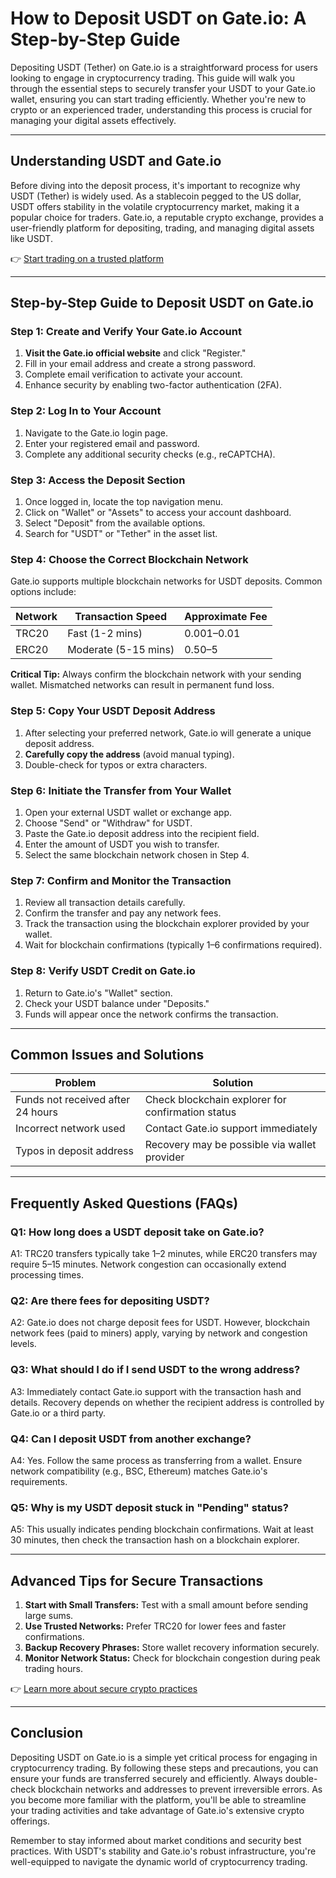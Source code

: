 # How to Deposit USDT on Gate.io: A Step-by-Step Guide

Depositing USDT (Tether) on Gate.io is a straightforward process for users looking to engage in cryptocurrency trading. This guide will walk you through the essential steps to securely transfer your USDT to your Gate.io wallet, ensuring you can start trading efficiently. Whether you're new to crypto or an experienced trader, understanding this process is crucial for managing your digital assets effectively.

---

## Understanding USDT and Gate.io

Before diving into the deposit process, it's important to recognize why USDT (Tether) is widely used. As a stablecoin pegged to the US dollar, USDT offers stability in the volatile cryptocurrency market, making it a popular choice for traders. Gate.io, a reputable crypto exchange, provides a user-friendly platform for depositing, trading, and managing digital assets like USDT.

👉 [Start trading on a trusted platform](https://bit.ly/okx-bonus)

---

## Step-by-Step Guide to Deposit USDT on Gate.io

### Step 1: Create and Verify Your Gate.io Account

1. **Visit the Gate.io official website** and click "Register."
2. Fill in your email address and create a strong password.
3. Complete email verification to activate your account.
4. Enhance security by enabling two-factor authentication (2FA).

### Step 2: Log In to Your Account

1. Navigate to the Gate.io login page.
2. Enter your registered email and password.
3. Complete any additional security checks (e.g., reCAPTCHA).

### Step 3: Access the Deposit Section

1. Once logged in, locate the top navigation menu.
2. Click on "Wallet" or "Assets" to access your account dashboard.
3. Select "Deposit" from the available options.
4. Search for "USDT" or "Tether" in the asset list.

### Step 4: Choose the Correct Blockchain Network

Gate.io supports multiple blockchain networks for USDT deposits. Common options include:

| Network | Transaction Speed | Approximate Fee |
|---------|-------------------|------------------|
| TRC20   | Fast (1-2 mins)   | $0.001–$0.01     |
| ERC20   | Moderate (5-15 mins) | $0.50–$5       |

**Critical Tip:** Always confirm the blockchain network with your sending wallet. Mismatched networks can result in permanent fund loss.

### Step 5: Copy Your USDT Deposit Address

1. After selecting your preferred network, Gate.io will generate a unique deposit address.
2. **Carefully copy the address** (avoid manual typing).
3. Double-check for typos or extra characters.

### Step 6: Initiate the Transfer from Your Wallet

1. Open your external USDT wallet or exchange app.
2. Choose "Send" or "Withdraw" for USDT.
3. Paste the Gate.io deposit address into the recipient field.
4. Enter the amount of USDT you wish to transfer.
5. Select the same blockchain network chosen in Step 4.

### Step 7: Confirm and Monitor the Transaction

1. Review all transaction details carefully.
2. Confirm the transfer and pay any network fees.
3. Track the transaction using the blockchain explorer provided by your wallet.
4. Wait for blockchain confirmations (typically 1–6 confirmations required).

### Step 8: Verify USDT Credit on Gate.io

1. Return to Gate.io's "Wallet" section.
2. Check your USDT balance under "Deposits."
3. Funds will appear once the network confirms the transaction.

---

## Common Issues and Solutions

| Problem | Solution |
|--------|----------|
| Funds not received after 24 hours | Check blockchain explorer for confirmation status |
| Incorrect network used | Contact Gate.io support immediately |
| Typos in deposit address | Recovery may be possible via wallet provider |

---

## Frequently Asked Questions (FAQs)

### Q1: How long does a USDT deposit take on Gate.io?
A1: TRC20 transfers typically take 1–2 minutes, while ERC20 transfers may require 5–15 minutes. Network congestion can occasionally extend processing times.

### Q2: Are there fees for depositing USDT?
A2: Gate.io does not charge deposit fees for USDT. However, blockchain network fees (paid to miners) apply, varying by network and congestion levels.

### Q3: What should I do if I send USDT to the wrong address?
A3: Immediately contact Gate.io support with the transaction hash and details. Recovery depends on whether the recipient address is controlled by Gate.io or a third party.

### Q4: Can I deposit USDT from another exchange?
A4: Yes. Follow the same process as transferring from a wallet. Ensure network compatibility (e.g., BSC, Ethereum) matches Gate.io's requirements.

### Q5: Why is my USDT deposit stuck in "Pending" status?
A5: This usually indicates pending blockchain confirmations. Wait at least 30 minutes, then check the transaction hash on a blockchain explorer.

---

## Advanced Tips for Secure Transactions

1. **Start with Small Transfers:** Test with a small amount before sending large sums.
2. **Use Trusted Networks:** Prefer TRC20 for lower fees and faster confirmations.
3. **Backup Recovery Phrases:** Store wallet recovery information securely.
4. **Monitor Network Status:** Check for blockchain congestion during peak trading hours.

👉 [Learn more about secure crypto practices](https://bit.ly/okx-bonus)

---

## Conclusion

Depositing USDT on Gate.io is a simple yet critical process for engaging in cryptocurrency trading. By following these steps and precautions, you can ensure your funds are transferred securely and efficiently. Always double-check blockchain networks and addresses to prevent irreversible errors. As you become more familiar with the platform, you'll be able to streamline your trading activities and take advantage of Gate.io's extensive crypto offerings.

Remember to stay informed about market conditions and security best practices. With USDT's stability and Gate.io's robust infrastructure, you're well-equipped to navigate the dynamic world of cryptocurrency trading.